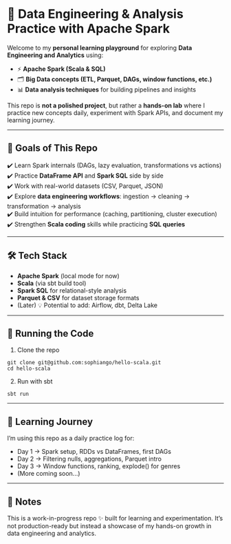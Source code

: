 # 🚀 Data Engineering & Analysis Practice with Apache Spark

Welcome to my **personal learning playground** for exploring **Data Engineering and Analytics** using:

- ⚡ **Apache Spark (Scala & SQL)**
- 🗂️ **Big Data concepts (ETL, Parquet, DAGs, window functions, etc.)**
- 📊 **Data analysis techniques** for building pipelines and insights

This repo is **not a polished project**, but rather a **hands-on lab** where I practice new concepts daily, experiment with Spark APIs, and document my learning journey.

---

## 📖 Goals of This Repo
✔️ Learn Spark internals (DAGs, lazy evaluation, transformations vs actions)  
✔️ Practice **DataFrame API** and **Spark SQL** side by side  
✔️ Work with real-world datasets (CSV, Parquet, JSON)  
✔️ Explore **data engineering workflows**: ingestion → cleaning → transformation → analysis  
✔️ Build intuition for performance (caching, partitioning, cluster execution)  
✔️ Strengthen **Scala coding** skills while practicing **SQL queries**

---

## 🛠️ Tech Stack

- **Apache Spark** (local mode for now)
- **Scala** (via sbt build tool)
- **Spark SQL** for relational-style analysis
- **Parquet & CSV** for dataset storage formats
- (Later) 💡 Potential to add: Airflow, dbt, Delta Lake

---

## 🏃 Running the Code
1. Clone the repo
```declarative
git clone git@github.com:sophiango/hello-scala.git
cd hello-scala
```
2. Run with sbt
```declarative
sbt run
```
---

## 🌟 Learning Journey
I’m using this repo as a daily practice log for:

- Day 1 → Spark setup, RDDs vs DataFrames, first DAGs 
- Day 2 → Filtering nulls, aggregations, Parquet intro 
- Day 3 → Window functions, ranking, explode() for genres
- (More coming soon...)

--- 

## 📌 Notes
This is a work-in-progress repo ✨ built for learning and experimentation.
It’s not production-ready but instead a showcase of my hands-on growth in data engineering and analytics.
